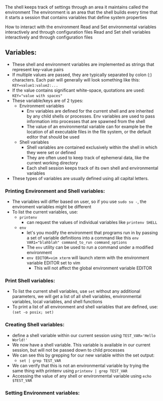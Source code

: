 The shell keeps track of settings through an area it maintains called the environment
The environment is an area that the shell builds every time that it starts a session that contains variables that define system properties

How to interact with the environment
Read and Set environmental variables interactively and through configuration files
Read and Set shell variables interactively and through configuration files

## Variables:
 - These shell and environment variables are implemented as strings that represent key-value pairs
 - If multiple values are passed, they are typically separated by colon (:) characters. Each pair will generally will look something like this:
   `KEY=value1:value2:...`
 - If the value contains significant white-space, quotations are used:
   `KEY="value with spaces"`
 - These variable/keys are of 2 types:
   - Environment variables
     - Env variables are defined for the current shell and are inherited by any child shells or processes. Env variables are used to pass information into processes that are spawned from the shell
     - The value of an environmental variable can for example be the location of all executable files in the file system, or the default editor that should be used
   - Shell variables
     - Shell variables are contained exclusively within the shell in which they were set or defined
     - They are often used to keep track of ephemeral data, like the current working directory
     - Each shell session keeps track of its own shell and environmental variables
 - These types of variables are usually defined using all capital letters.

### Printing Environment and Shell variables:
 - The variables will differ based on user, so if you use `sudo su -`, the enviroment variables might be different
 - To list the current variables, use:
   - `printenv`
     - can request the values of individual variables like `printenv SHELL`
   - `env`
     - let's you modify the environment that programs run in by passing a set of variable definitions into a command like this `env VAR1="blahblah" command_to_run command_options`
     - The `env` utility can be used to run a command under a modified environment
     - `env EDITOR=vim xterm` will launch xterm with the environment variable EDITOR set to vim
       - This will not affect the global environment variable EDITOR

### Print Shell variables:
 - To list the current shell variables, use `set` without any additional parameters, we will get a list of all shell variables, environmental variables, local variables, and shell functions
 - To print a list of all environment and shell variables that are defined, use:
   `(set -o posix; set)`

### Creating Shell variables:
 - define a shell variable within our current session using `TEST_VAR='Hello World!'`
 - We now have a shell variable. This variable is available in our current session, but will not be passed down to child processes
 - We can see this by grepping for our new variable within the set output:
   - `set | grep TEST_VAR`
 - We can verify that this is not an environmental variable by trying the same thing with printenv using `printenv | grep TEST_VAR`
 - Accessing the value of any shell or environmental variable using `echo $TEST_VAR`

### Setting Environment variables:

